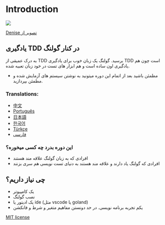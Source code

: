 # Introduction

![](red-green-blue-gophers-smaller.png)

[Denise تصویر از  ](https://twitter.com/deniseyu21)

## یادگیری  TDD در کنار گولنگ

به درک عمیقی از TDD برسید. گولنگ یک زبان خوب برای یادگیری TDD است چون هم یادگیری اون ساده است و هم ابزار های تست در خود زبان تعبیه شده.

* مطمئن باشید بعد از اتمام این دوره میتونید به نوشتن سیستم های آزمایش شده و مطمئن بپردازید.

### Translations:

* [中文](https://studygolang.gitbook.io/learn-go-with-tests)
* [Português](https://larien.gitbook.io/aprenda-go-com-testes/)
* [日本語](https://andmorefine.gitbook.io/learn-go-with-tests/)
* [한국어](https://miryang.gitbook.io/learn-go-with-tests/)
* [Türkçe](https://halilkocaoz.gitbook.io/go-programlama-dilini-ogren/)
* [فارسی](https://3lf.gitbook.io/learn-go-with-tests/)

### این دوره بدرد چه کسی میخوره؟

* افرادی که به زبان گولنگ علاقه مند هستند
* افرادی که گولنگ یاد دارند و علاقه مند هستند به  دنیای تست نویسی هم سری بزنند

## چی نیاز داریم؟

* یک کامپیوتر
* نصب گولنگ
* یک ادیتور یا ide (مثل vscode یا goland)
* یکم تجربه برنامه نویسی. در حد دونستن مفاهیم متغیر و شرط و فانکشن



[MIT license](LICENSE.md)
